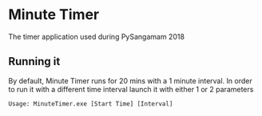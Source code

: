 # Minute Timer

The timer application used during PySangamam 2018

## Running it

By default, Minute Timer runs for 20 mins with a 1 minute interval. In order to
run it with a different time interval launch it with either 1 or 2 parameters

```
Usage: MinuteTimer.exe [Start Time] [Interval]
```
